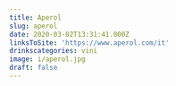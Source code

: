 ```yaml
---
title: Aperol
slug: aperol
date: 2020-03-02T13:31:41.000Z
linksToSite: 'https://www.aperol.com/it'
drinkscategories: vini
image: i/aperol.jpg
draft: false
---
```

